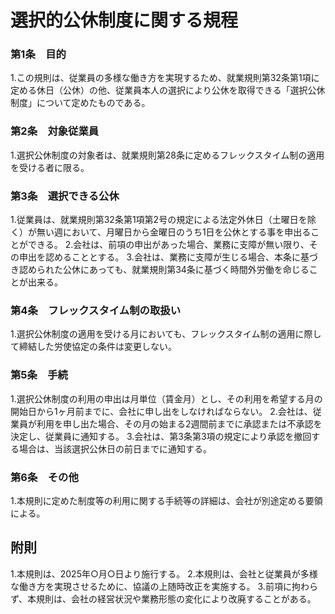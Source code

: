 # 選択的公休制度に関する規程

### 第1条　目的
1.この規則は、従業員の多様な働き方を実現するため、就業規則第32条第1項に定める休日（公休）の他、従業員本人の選択により公休を取得できる「選択公休制度」について定めたものである。

### 第2条　対象従業員
1.選択公休制度の対象者は、就業規則第28条に定めるフレックスタイム制の適用を受ける者に限る。

### 第3条　選択できる公休
1.従業員は、就業規則第32条第1項第2号の規定による法定外休日（土曜日を除く）が無い週において、月曜日から金曜日のうち1日を公休とする事を申出ることができる。
2.会社は、前項の申出があった場合、業務に支障が無い限り、その申出を認めることとする。
3.会社は、業務に支障が生じる場合、本条に基づき認められた公休にあっても、就業規則第34条に基づく時間外労働を命じることが出来る。

### 第4条　フレックスタイム制の取扱い
1.選択公休制度の適用を受ける月においても、フレックスタイム制の適用に際して締結した労使協定の条件は変更しない。

### 第5条　手続
1.選択公休制度の利用の申出は月単位（賃金月）とし、その利用を希望する月の開始日から1ヶ月前までに、会社に申し出をしなければならない。
2.会社は、従業員が利用を申し出た場合、その月の始まる2週間前までに承認または不承認を決定し、従業員に通知する。
3.会社は、第3条第3項の規定により承認を撤回する場合は、当該選択公休日の前日までに通知する。

### 第6条　その他
1.本規則に定めた制度等の利用に関する手続等の詳細は、会社が別途定める要領による。

## 附則
1.本規則は、2025年○月○日より施行する。
2.本規則は、会社と従業員が多様な働き方を実現させるために、協議の上随時改正を実施する。
3.前項に拘わらず、本規則は、会社の経営状況や業務形態の変化により改廃することがある。

